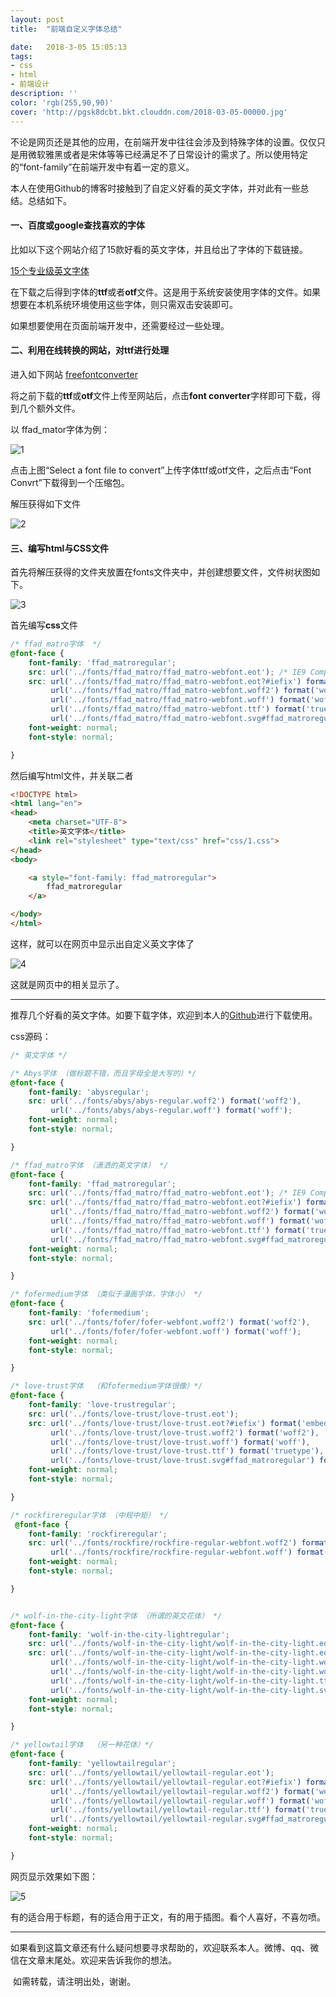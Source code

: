 ```yaml
---
layout: post
title:  "前端自定义字体总结"

date:   2018-3-05 15:05:13
tags:
- css
- html
- 前端设计
description: ''
color: 'rgb(255,90,90)'
cover: 'http://pgsk8dcbt.bkt.clouddn.com/2018-03-05-00000.jpg'
---
```


​	不论是网页还是其他的应用，在前端开发中往往会涉及到特殊字体的设置。仅仅只是用微软雅黑或者是宋体等等已经满足不了日常设计的需求了。所以使用特定的“font-family”在前端开发中有着一定的意义。

​	本人在使用Github的博客时接触到了自定义好看的英文字体，并对此有一些总结。总结如下。

#### 一、百度或google查找喜欢的字体

比如以下这个网站介绍了15款好看的英文字体，并且给出了字体的下载链接。

[15个专业级英文字体](https://www.qianduanmei.com/15-Professional-New-Free-Fonts-for-Designers/)

在下载之后得到字体的**ttf**或者**otf**文件。这是用于系统安装使用字体的文件。如果想要在本机系统环境使用这些字体，则只需双击安装即可。

如果想要使用在页面前端开发中，还需要经过一些处理。

#### 二、利用在线转换的网站，对ttf进行处理

进入如下网站 [freefontconverter](http://www.freefontconverter.com/)

将之前下载的**ttf**或**otf**文件上传至网站后，点击**font converter**字样即可下载，得到几个额外文件。

以 ffad_mator字体为例：

![1](http://pgsk8dcbt.bkt.clouddn.com/2018-03-05-1.png)

点击上图“Select a font file to convert”上传字体ttf或otf文件，之后点击“Font Convrt”下载得到一个压缩包。

解压获得如下文件

![2](http://pgsk8dcbt.bkt.clouddn.com/2018-03-05-2.png)

#### 三、编写html与CSS文件

首先将解压获得的文件夹放置在fonts文件夹中，并创建想要文件，文件树状图如下。

![3](http://pgsk8dcbt.bkt.clouddn.com/2018-03-05-3.png)

首先编写**css**文件

```css
/* ffad_matro字体  */
@font-face {
    font-family: 'ffad_matroregular';
    src: url('../fonts/ffad_matro/ffad_matro-webfont.eot'); /* IE9 Compat Modes */
    src: url('../fonts/ffad_matro/ffad_matro-webfont.eot?#iefix') format('embedded-opentype'),
         url('../fonts/ffad_matro/ffad_matro-webfont.woff2') format('woff2'),
         url('../fonts/ffad_matro/ffad_matro-webfont.woff') format('woff'),/* Modern Browsers */
         url('../fonts/ffad_matro/ffad_matro-webfont.ttf') format('truetype'),/* Safari, Android, iOS */
         url('../fonts/ffad_matro/ffad_matro-webfont.svg#ffad_matroregular') format('svg');/* Legacy iOS */
    font-weight: normal;
    font-style: normal;

}
```

然后编写html文件，并关联二者

```html
<!DOCTYPE html>
<html lang="en">
<head>
	<meta charset="UTF-8">
	<title>英文字体</title>
	<link rel="stylesheet" type="text/css" href="css/1.css">
</head>
<body>

	<a style="font-family: ffad_matroregular">
		ffad_matroregular
	</a>

</body>
</html>
```

这样，就可以在网页中显示出自定义英文字体了

![4](http://pgsk8dcbt.bkt.clouddn.com/2018-03-05-4.png)

这就是网页中的相关显示了。



------------

推荐几个好看的英文字体。如要下载字体，欢迎到本人的[Github](https://github.com/xukimseven/myGitCloud/tree/master/fonts)进行下载使用。

css源码：

```css
/* 英文字体 */

/* Abys字体 （做标题不错，而且字母全是大写的）*/
@font-face {
    font-family: 'abysregular';
    src: url('../fonts/abys/abys-regular.woff2') format('woff2'),
         url('../fonts/abys/abys-regular.woff') format('woff');
    font-weight: normal;
    font-style: normal;

}

/* ffad_matro字体 （潇洒的英文字体） */
@font-face {
    font-family: 'ffad_matroregular';
    src: url('../fonts/ffad_matro/ffad_matro-webfont.eot'); /* IE9 Compat Modes */
    src: url('../fonts/ffad_matro/ffad_matro-webfont.eot?#iefix') format('embedded-opentype'),
         url('../fonts/ffad_matro/ffad_matro-webfont.woff2') format('woff2'),
         url('../fonts/ffad_matro/ffad_matro-webfont.woff') format('woff'),/* Modern Browsers */
         url('../fonts/ffad_matro/ffad_matro-webfont.ttf') format('truetype'),/* Safari, Android, iOS */
         url('../fonts/ffad_matro/ffad_matro-webfont.svg#ffad_matroregular') format('svg');/* Legacy iOS */
    font-weight: normal;
    font-style: normal;

}

/* fofermedium字体 （类似于漫画字体，字体小） */
@font-face {
    font-family: 'fofermedium';
    src: url('../fonts/fofer/fofer-webfont.woff2') format('woff2'),
         url('../fonts/fofer/fofer-webfont.woff') format('woff');
    font-weight: normal;
    font-style: normal;

}

/* love-trust字体  （和fofermedium字体很像）*/
@font-face {
    font-family: 'love-trustregular';
    src: url('../fonts/love-trust/love-trust.eot');
    src: url('../fonts/love-trust/love-trust.eot?#iefix') format('embedded-opentype'),
         url('../fonts/love-trust/love-trust.woff2') format('woff2'),
         url('../fonts/love-trust/love-trust.woff') format('woff'),
         url('../fonts/love-trust/love-trust.ttf') format('truetype'),
         url('../fonts/love-trust/love-trust.svg#ffad_matroregular') format('svg');
    font-weight: normal;
    font-style: normal;

}

/* rockfireregular字体 （中规中矩） */
 @font-face {
    font-family: 'rockfireregular';
    src: url('../fonts/rockfire/rockfire-regular-webfont.woff2') format('woff2'),
         url('../fonts/rockfire/rockfire-regular-webfont.woff') format('woff');
    font-weight: normal;
    font-style: normal;

}


/* wolf-in-the-city-light字体 （所谓的英文花体） */
@font-face {
    font-family: 'wolf-in-the-city-lightregular';
    src: url('../fonts/wolf-in-the-city-light/wolf-in-the-city-light.eot');
    src: url('../fonts/wolf-in-the-city-light/wolf-in-the-city-light.eot?#iefix') format('embedded-opentype'),
         url('../fonts/wolf-in-the-city-light/wolf-in-the-city-light.woff2') format('woff2'),
         url('../fonts/wolf-in-the-city-light/wolf-in-the-city-light.woff') format('woff'),
         url('../fonts/wolf-in-the-city-light/wolf-in-the-city-light.ttf') format('truetype'),
         url('../fonts/wolf-in-the-city-light/wolf-in-the-city-light.svg#ffad_matroregular') format('svg');
    font-weight: normal;
    font-style: normal;

}

/* yellowtail字体  （另一种花体）*/
@font-face {
    font-family: 'yellowtailregular';
    src: url('../fonts/yellowtail/yellowtail-regular.eot');
    src: url('../fonts/yellowtail/yellowtail-regular.eot?#iefix') format('embedded-opentype'),
         url('../fonts/yellowtail/yellowtail-regular.woff2') format('woff2'),
         url('../fonts/yellowtail/yellowtail-regular.woff') format('woff'),
         url('../fonts/yellowtail/yellowtail-regular.ttf') format('truetype'),
         url('../fonts/yellowtail/yellowtail-regular.svg#ffad_matroregular') format('svg');
    font-weight: normal;
    font-style: normal;

}
```

网页显示效果如下图：

![5](http://pgsk8dcbt.bkt.clouddn.com/2018-03-05-5.png)

有的适合用于标题，有的适合用于正文，有的用于插图。看个人喜好，不喜勿喷。

---------

​	如果看到这篇文章还有什么疑问想要寻求帮助的，欢迎联系本人。微博、qq、微信在文章末尾处。欢迎来告诉我你的想法。

​	如需转载，请注明出处，谢谢。
